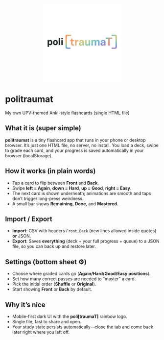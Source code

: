 <p align="center">
  <img src="logo.png" alt="politraumat logo" width="50%">
</p>

# politraumat
My own UPV-themed Anki-style flashcards (single HTML file)

## What it is (super simple)
**politraumat** is a tiny flashcard app that runs in your phone or desktop browser. It’s just one HTML file, no server, no install. You load a deck, swipe to grade each card, and your progress is saved automatically in your browser (localStorage).

## How it works (in plain words)
- Tap a card to flip between **Front** and **Back**.  
- Swipe **left = Again**, **down = Hard**, **up = Good**, **right = Easy**.  
- The next card is shown underneath; animations are smooth and taps don’t trigger long-press weirdness.  
- A small bar shows **Remaining**, **Done**, and **Mastered**.

## Import / Export
- **Import**: CSV with headers `Front,Back` (new lines allowed inside quotes) **or** JSON.  
- **Export**: Saves **everything** (deck + your full progress + queue) to a JSON file, so you can back up and restore later.

## Settings (bottom sheet ⚙️)
- Choose where graded cards go (**Again/Hard/Good/Easy positions**).  
- Set how many correct passes are needed to “master” a card.  
- Pick the initial order (**Shuffle** or **Original**).  
- Start showing **Front** or **Back** by default.

## Why it’s nice
- Mobile-first dark UI with the **poli[traumaT]** rainbow logo.  
- Single file, fast to share and open.  
- Your study state persists automatically—close the tab and come back later right where you left off.
